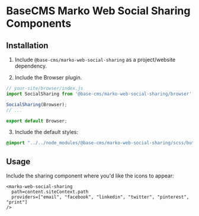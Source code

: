 # BaseCMS Marko Web Social Sharing Components

## Installation

1. Include `@base-cms/marko-web-social-sharing` as a project/website dependency.

2. Include the Browser plugin.
```js
// your-site/browser/index.js
import SocialSharing from '@base-cms/marko-web-social-sharing/browser';

SocialSharing(Browser);
// ...

export default Browser;
```

3. Include the default styles:
```scss
@import "../../node_modules/@base-cms/marko-web-social-sharing/scss/buttons";
```

## Usage

Include the sharing component where you'd like the icons to appear:

```marko
<marko-web-social-sharing
  path=content.siteContext.path
  providers=["email", "facebook", "linkedin", "twitter", "pinterest", "print"]
/>
```
